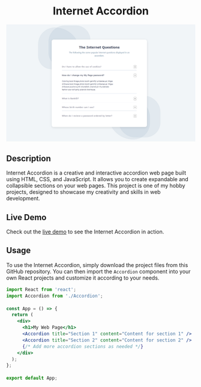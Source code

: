 <div align="center">
  <h1>Internet Accordion</h1>
  <img src="accordion.PNG" alt="Internet Accordion Screenshot" />
</div>

## Description

Internet Accordion is a creative and interactive accordion web page built using HTML, CSS, and JavaScript. It allows you to create expandable and collapsible sections on your web pages. This project is one of my hobby projects, designed to showcase my creativity and skills in web development.

## Live Demo

Check out the [live demo](https://internet-accordion.netlify.app/) to see the Internet Accordion in action.

## Usage

To use the Internet Accordion, simply download the project files from this GitHub repository. You can then import the `Accordion` component into your own React projects and customize it according to your needs.

```jsx
import React from 'react';
import Accordion from './Accordion';

const App = () => {
  return (
    <div>
      <h1>My Web Page</h1>
      <Accordion title="Section 1" content="Content for section 1" />
      <Accordion title="Section 2" content="Content for section 2" />
      {/* Add more accordion sections as needed */}
    </div>
  );
};

export default App;
